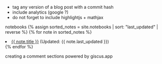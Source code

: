 - tag any version of a blog post with a commit hash
- include analytics (google ?)
- do not forget to include highlightjs  + mathjax

notebooks
{% assign sorted_notes = site.notebooks | sort: "last_updated" | reverse %}
{% for note in sorted_notes %}
  <li>
    <a href="{{ note.url }}">{{ note.title }}</a>
    (Updated: {{ note.last_updated }})
  </li>
{% endfor %}

creating a comment sections powered by giscus.app
